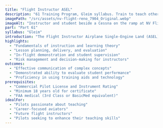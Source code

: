 ```yaml
---
title: "Flight Instructor ASEL"
description: "61 Training Program, Gleim syllabus. Train to teach others to fly. Develop instructional skills and aviation knowledge to become a certified flight instructor."
imagePath: "/src/assets/nv-flight-reno_7904_Original.webp"
imageAlt: "Instructor and student beside a Cessna on the ramp at NV Flight"
part: "Part 61"
syllabus: "Gleim"
introduction: "The Flight Instructor Airplane Single-Engine Land (ASEL) certificate is a pivotal step for pilots aspiring to share their passion for aviation and help others achieve their flying dreams. This specialized training program is designed to equip you with the instructional skills, techniques, and knowledge necessary to effectively teach student pilots. Through a combination of ground instruction and practical flight training, you'll learn how to communicate complex concepts, demonstrate maneuvers, and evaluate student performance. Our experienced instructors will guide you through the nuances of flight instruction, including lesson planning, student psychology, and effective use of training aids. By the end of this program, you'll be prepared to pass the FAA Flight Instructor Knowledge Test and Practical Test, positioning you to embark on a rewarding career as a certified flight instructor."
highlights:
  - "Fundamentals of instruction and learning theory"
  - "Lesson planning, delivery, and evaluation"
  - "In-flight demonstration and student supervision"
  - "Risk management and decision-making for instructors"
outcomes:
  - "Effective communication of complex concepts"
  - "Demonstrated ability to evaluate student performance"
  - "Proficiency in using training aids and technology"
prerequisites:
  - "Commercial Pilot License and Instrument Rating"
  - "Minimum 18 years old for certificate"
  - "FAA medical (3rd Class or BasicMed equivalent)"
idealFor:
  - "Pilots passionate about teaching"
  - "Career-focused aviators"
  - "Future flight instructors"
  - "Pilots seeking to enhance their teaching skills"
---
```

